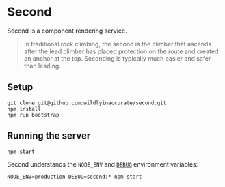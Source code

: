 # Second

Second is a component rendering service.

> In traditional rock climbing, the second is the climber that ascends after the lead climber has placed protection on the route and created an anchor at the top. Seconding is typically much easier and safer than leading.

## Setup

```
git clone git@github.com:wildlyinaccurate/second.git
npm install
npm run bootstrap
```

## Running the server

```
npm start
```

Second understands the `NODE_ENV` and [`DEBUG`](https://www.npmjs.com/package/debug) environment variables:

```
NODE_ENV=production DEBUG=second:* npm start
```
